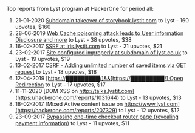 Top reports from Lyst program at HackerOne for period all:

1. 21-01-2020 [Subdomain takeover of storybook.lystit.com](https://hackerone.com/reports/779442) to Lyst - 160 upvotes, $160
2. 28-06-2019 [Web Cache poisoning attack leads to User information Disclosure and more](https://hackerone.com/reports/631589) to Lyst - 38 upvotes, $38
3. 16-02-2017 [SSRF at iris.lystit.com](https://hackerone.com/reports/206894) to Lyst - 21 upvotes, $21
4. 23-02-2017 [Site configured improperly at subdomain of lyst.co.uk](https://hackerone.com/reports/208480) to Lyst - 19 upvotes, $19
5. 13-02-2017 [CSRF - Adding unlimited number of saved items via GET request](https://hackerone.com/reports/205953) to Lyst - 18 upvotes, $18
6. 12-04-2019 [[https://█████████/]&&[https://█████████/] Open Redirection](https://hackerone.com/reports/537047) to Lyst - 17 upvotes, $17
7. 11-11-2020 [DOM XSS on http://talks.lystit.com](https://hackerone.com/reports/1031644) to Lyst - 13 upvotes, $13
8. 18-02-2017 [Mixed Active content issue on https://www.lyst.com](https://hackerone.com/reports/207329) to Lyst - 12 upvotes, $12
9. 23-09-2017 [Bypassing one-time checkout router page (revealing payment information)](https://hackerone.com/reports/271176) to Lyst - 11 upvotes, $11
